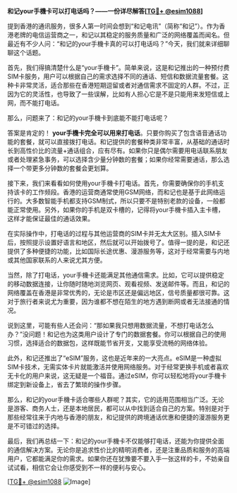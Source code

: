 **和记your手機卡可以打电话吗？——一份详尽解答[[TG💪+ @esim1088](https://t.me/s/esim1088)]**

提到香港的通讯服务，很多人第一时间会想到“和记电讯”（简称“和记”）。作为香港老牌的电信运营商之一，和记以其稳定的服务质量和广泛的网络覆盖而闻名。但最近有不少人问：“和记的your手機卡真的可以打电话吗？”今天，我们就来详细聊聊这个话题。

首先，我们得搞清楚什么是“your手機卡”。简单来说，这是和记推出的一种预付费SIM卡服务，用户可以根据自己的需求选择不同的通话、短信和数据流量套餐。这种卡非常灵活，适合那些在香港短期逗留或者对通信需求不固定的人群。不过，正因为它的灵活性，也导致了一些误解，比如有人担心它是不是只能用来发短信或上网，而不能打电话。

那么，问题来了：和记的your手機卡到底能不能打电话呢？

答案是肯定的！ **your手機卡完全可以用来打电话**。只要你购买了包含语音通话功能的套餐，就可以直接拨打电话。和记提供的套餐种类非常丰富，从基础的通话时长到高性价比的流量+通话组合，应有尽有。如果你只是偶尔需要用电话联系朋友或者处理紧急事务，可以选择含少量分钟数的套餐；如果你经常需要通话，那么选择一个带更多分钟数的套餐会更划算。

接下来，我们来看看如何使用your手機卡打电话。首先，你需要确保你的手机支持该卡的工作频段。香港的运营商通常使用GSM网络，而和记也是基于此网络运行的。大多数智能手机都支持GSM制式，所以只要不是特别老款的设备，一般都能正常使用。另外，如果你的手机是双卡槽的，记得将your手機卡插入主卡槽，这样才能保证最佳的通话效果。

在实际操作中，打电话的过程与其他运营商的SIM卡并无太大区别。插入SIM卡后，按照提示设置好语言和地区，然后就可以开始拨号了。值得一提的是，和记还提供了多种便捷的功能，比如国际长途优惠、漫游服务等，这对于经常需要与内地或其他国家联系的人来说尤其方便。

当然，除了打电话，your手機卡还能满足其他通信需求。比如，它可以提供稳定的移动数据连接，让你随时随地浏览网页、观看视频、发送邮件等。而且，和记的网络覆盖在香港是非常优秀的，无论是市区还是偏远地区，信号质量都很可靠。这对于旅行者来说尤为重要，因为谁都不想在陌生的地方遇到断网或者无法接通的情况。

说到这里，可能有些人还会问：“那如果我只想用数据流量，不想打电话怎么办？”没问题！和记也为这类用户设计了专门的数据套餐。你可以根据自己的使用习惯，选择适合的数据包，这样既能节省开支，又能享受流畅的网络体验。

此外，和记还推出了“eSIM”服务，这也是近年来的一大亮点。eSIM是一种虚拟SIM卡技术，无需实体卡片就能激活并使用网络服务。对于经常更换手机或者喜欢无卡化的用户来说，这无疑是一个福音。通过eSIM，你可以轻松地将your手機卡绑定到新设备上，省去了繁琐的操作步骤。

那么，和记的your手機卡适合哪些人群呢？其实，它的适用范围相当广泛。无论是游客、商务人士，还是本地居民，都可以从中找到适合自己的方案。特别是对于那些经常往来于内地与香港的朋友，和记提供的跨境通话优惠和便捷的漫游服务更是不可错过的选择。

最后，我们再总结一下：和记的your手機卡不仅能够打电话，还能为你提供全面的通信解决方案。无论你是追求性价比的精明消费者，还是注重品质和服务的高端用户，它都能满足你的需求。如果你还在犹豫要不要入手一张这样的卡，不妨亲自试试看，相信它会让你感受到不一样的便利与安心。

[[TG💪+ @esim1088](https://t.me/s/esim1088) ![Image](https://i.postimg.cc/4NQfJmqS/Snipaste-2025-05-13-00-14-12.png)]